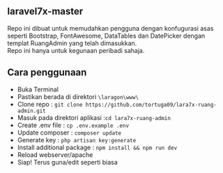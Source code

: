 ## laravel7x-master

Repo ini dibuat untuk memudahkan pengguna dengan konfugurasi asas seperti Bootstrap, FontAwesome, DataTables dan DatePicker dengan templat RuangAdmin yang telah dimasukkan.
<br>
Repo ini hanya untuk kegunaan peribadi sahaja.

## Cara penggunaan
<ul>
    <li>Buka Terminal
    <li>Pastikan berada di direktori <code>\laragon\www\</code></li>
    <li>Clone repo : <code>git clone https://github.com/tortuga09/lara7x-ruang-admin.git</code></li>
    <li>Masuk pada direktori aplikasi :<code>cd lara7x-ruang-admin</code></li>
    <li>Create .env file : <code>cp .env.example .env</code></li>
    <li>Update composer : <code>composer update</code></li>
    <li>Generate key : <code>php artisan key:generate</code></li>
    <li>Install additional package : <code>npm install && npm run dev</code></li>
    <li>Reload webserver/apache</li>
    <li>Siap! Terus guna/edit seperti biasa</li>
</ul>
